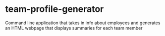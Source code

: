 # team-profile-generator
Command line application that takes in info about employees and generates an HTML webpage that displays summaries for each team member
